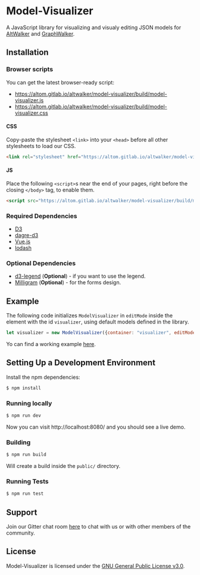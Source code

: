 # Model-Visualizer

A JavaScript library for visualizing and visualy editing JSON models for [AltWalker](https://altom.gitlab.io/altwalker/altwalker/) and [GraphWalker](http://graphwalker.github.io/).

## Installation

### Browser scripts

You can get the latest browser-ready script:

* https://altom.gitlab.io/altwalker/model-visualizer/build/model-visualizer.js
* https://altom.gitlab.io/altwalker/model-visualizer/build/model-visualizer.css

#### CSS

Copy-paste the stylesheet `<link>` into your `<head>` before all other stylesheets to load our CSS.

```html
<link rel="stylesheet" href="https://altom.gitlab.io/altwalker/model-visualizer/build/model-visualizer.css">
```

#### JS

Place the following `<script>`s near the end of your pages, right before the closing `</body>` tag, to enable them.

```html
<script src="https://altom.gitlab.io/altwalker/model-visualizer/build/model-visualizer.js"></script>
```

### Required Dependencies

* [D3](https://d3js.org/)
* [dagre-d3](https://github.com/dagrejs/dagre-d3)
* [Vue.js](https://vuejs.org/)
* [lodash](https://lodash.com/)

### Optional Dependencies

* [d3-legend](https://d3-legend.susielu.com/) (__Optional__) - if you want to use the legend.
* [Milligram](https://milligram.io/) (__Optional__) - for the forms design.

## Example

The following code initializes `ModelVisualizer` in `editMode` inside the element with the id `visualizer`, using default models defined in the library.

```js
let visualizer = new ModelVisualizer({container: "visualizer", editMode: false});
```

Yo can find a working example [here](https://altom.gitlab.io/altwalker/model-visualizer/_static/examples/edit-mode.html).

## Setting Up a Development Environment

Install the npm dependencies:

```bash
$ npm install
```

### Running locally

```bash
$ npm run dev
```

Now you can visit http://localhost:8080/ and you should see a live demo.

### Building

```bash
$ npm run build
```

Will create a build inside the `public/` directory.

### Running Tests

```bash
$ npm run test
```

## Support

Join our Gitter chat room [here](https://gitter.im/altwalker/community) to chat with us or with other members of the community.

## License

Model-Visualizer is licensed under the [GNU General Public License v3.0](LICENSE).
